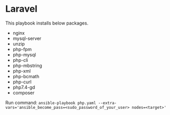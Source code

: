 # Laravel
This playbook installs below packages.
* nginx
* mysql-server
* unzip
* php-fpm
* php-mysql
* php-cli
* php-mbstring
* php-xml
* php-bcmath
* php-curl
* php7.4-gd
* composer

Run command:
```ansible-playbook php.yaml --extra-vars='ansible_become_pass=<sudo_password_of_your_user> nodes=<target>'```
